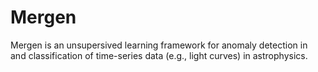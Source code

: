# Mergen

Mergen is an unsupersived learning framework for anomaly detection in and classification of time-series data (e.g., light curves) in astrophysics.
